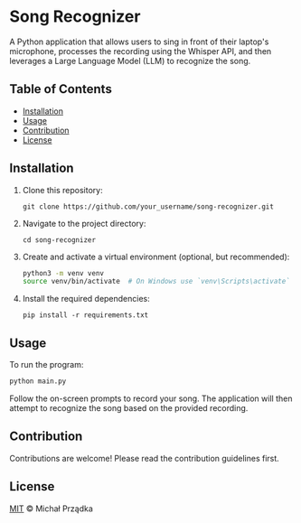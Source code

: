 # Song Recognizer

A Python application that allows users to sing in front of their laptop's microphone, processes the recording using the Whisper API, and then leverages a Large Language Model (LLM) to recognize the song.

## Table of Contents

- [Installation](#installation)
- [Usage](#usage)
- [Contribution](#contribution)
- [License](#license)

## Installation

1. Clone this repository:
   ```
   git clone https://github.com/your_username/song-recognizer.git
   ```

2. Navigate to the project directory:
   ```
   cd song-recognizer
   ```

3. Create and activate a virtual environment (optional, but recommended):
   ```bash
   python3 -m venv venv
   source venv/bin/activate  # On Windows use `venv\Scripts\activate`
   ```

4. Install the required dependencies:
   ```
   pip install -r requirements.txt
   ```

## Usage

To run the program:
```bash
python main.py
```
Follow the on-screen prompts to record your song. The application will then attempt to recognize the song based on the provided recording.

## Contribution

Contributions are welcome! Please read the contribution guidelines first.

## License

[MIT](LICENSE) © Michał Prządka